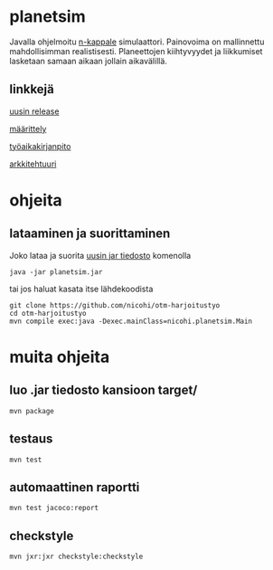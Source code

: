 # planetsim
Javalla ohjelmoitu [n-kappale](https://en.wikipedia.org/wiki/N-body_simulation) simulaattori. 
Painovoima on mallinnettu mahdollisimman realistisesti. 
Planeettojen kiihtyvyydet ja liikkumiset lasketaan samaan aikaan jollain aikavälillä.


## linkkejä
[uusin release](releases/)

[määrittely](https://github.com/nicohi/otm-harjoitustyo/blob/master/harjoitustyo/outline.md)

[työaikakirjanpito](https://github.com/nicohi/otm-harjoitustyo/blob/master/harjoitustyo/tyoaikakirjanpito.md)

[arkkitehtuuri](dokumentaatio/arkkitehtuuri.md)

# ohjeita
## lataaminen ja suorittaminen
Joko lataa ja suorita [uusin jar tiedosto](releases/) komenolla
```
java -jar planetsim.jar
```
tai jos haluat kasata itse lähdekoodista
```
git clone https://github.com/nicohi/otm-harjoitustyo
cd otm-harjoitustyo
mvn compile exec:java -Dexec.mainClass=nicohi.planetsim.Main
```
# muita ohjeita
## luo .jar tiedosto kansioon target/
```
mvn package
```
## testaus
```
mvn test
```
## automaattinen raportti
```
mvn test jacoco:report
```
## checkstyle
```
mvn jxr:jxr checkstyle:checkstyle
```
